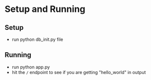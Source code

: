 # Setup and Running

## Setup

* run python db_init.py file


## Running
* run python app.py
* hit the `/` endpoint to see if you are getting "hello_world" in output
